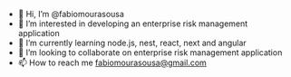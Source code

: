 - 👋 Hi, I’m @fabiomourasousa
- 👀 I’m interested in developing an enterprise risk management application
- 🌱 I’m currently learning node.js, nest, react, next and angular
- 💞️ I’m looking to collaborate on enterprise risk management application
- 📫 How to reach me fabiomourasousa@gmail.com

<!---
fabiomourasousa/fabiomourasousa is a ✨ special ✨ repository because its `README.md` (this file) appears on your GitHub profile.
You can click the Preview link to take a look at your changes.
--->
